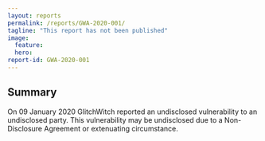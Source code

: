 ```yaml
---
layout: reports
permalink: /reports/GWA-2020-001/
tagline: "This report has not been published"
image:
  feature:
  hero:
report-id: GWA-2020-001
---
```


## Summary
On 09 January 2020 GlitchWitch reported an undisclosed vulnerability to an undisclosed party. This vulnerability may be undisclosed due to a Non-Disclosure Agreement or extenuating circumstance.

